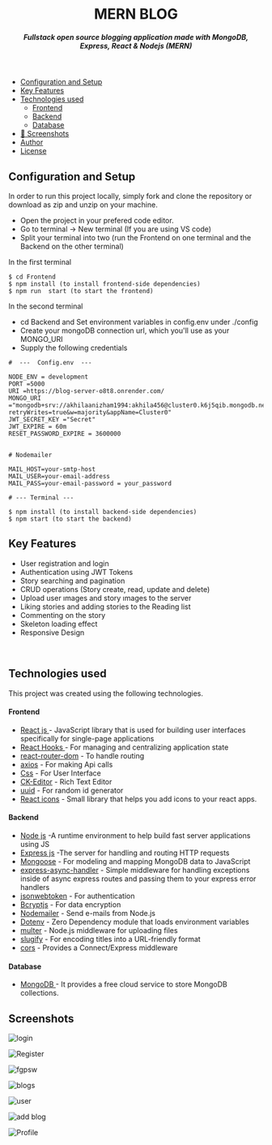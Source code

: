 <H1 align ="center" > MERN BLOG  </h1>
<h5  align ="center"> 
Fullstack open source blogging application made with MongoDB, Express, React & Nodejs (MERN) </h5>
<br/>

  * [Configuration and Setup](#configuration-and-setup)
  * [Key Features](#key-features)
  * [Technologies used](#technologies-used)
      - [Frontend](#frontend)
      - [Backend](#backend)
      - [Database](#database)
  * [📸 Screenshots](#screenshots)
  * [Author](#author)
  * [License](#license)


## Configuration and Setup

In order to run this project locally, simply fork and clone the repository or download as zip and unzip on your machine.

- Open the project in your prefered code editor.
- Go to terminal -> New terminal (If you are using VS code)
- Split your terminal into two (run the Frontend on one terminal and the Backend on the other terminal)

In the first terminal

```
$ cd Frontend
$ npm install (to install frontend-side dependencies)
$ npm run  start (to start the frontend)
```

In the second terminal

- cd Backend and Set environment variables in config.env under ./config
- Create your mongoDB connection url, which you'll use as your MONGO_URI
- Supply the following credentials

```
#  ---  Config.env  ---

NODE_ENV = development
PORT =5000
URI =https://blog-server-o8t8.onrender.com/
MONGO_URI ="mongodb+srv://akhilaanizham1994:akhila456@cluster0.k6j5qib.mongodb.net/blog?retryWrites=true&w=majority&appName=Cluster0"
JWT_SECRET_KEY ="Secret"
JWT_EXPIRE = 60m
RESET_PASSWORD_EXPIRE = 3600000 


# Nodemailer

MAIL_HOST=your-smtp-host 
MAIL_USER=your-email-address 
MAIL_PASS=your-email-password = your_password
```


```
# --- Terminal ---

$ npm install (to install backend-side dependencies)
$ npm start (to start the backend)
```

##  Key Features

- User registration and login
- Authentication using JWT Tokens
- Story searching  and pagination 
- CRUD operations (Story create, read, update and delete)
- Upload user ımages and story ımages  to the server
- Liking  stories and adding stories  to the Reading list
- Commenting  on the story
- Skeleton loading effect
- Responsive Design

<br/>

##  Technologies used

This project was created using the following technologies.

####  Frontend 

- [React js ](https://www.npmjs.com/package/react) - JavaScript library that is used for building user interfaces specifically for single-page applications
- [React Hooks  ](https://reactjs.org/docs/hooks-intro.html) - For managing and centralizing application state
- [react-router-dom](https://www.npmjs.com/package/react-router-dom) - To handle routing
- [axios](https://www.npmjs.com/package/axios) - For making Api calls
- [Css](https://developer.mozilla.org/en-US/docs/Web/CSS) - For User Interface
- [CK-Editor](https://ckeditor.com/docs/ckeditor5/latest/builds/guides/integration/frameworks/react.html) - Rich Text Editor 
- [uuid](https://www.npmjs.com/package/uuid) - For random id generator
- [React icons](https://react-icons.github.io/react-icons/) -
 Small library that helps you add icons  to your react apps.

####  Backend 

- [Node js](https://nodejs.org/en/) -A runtime environment to help build fast server applications using JS
- [Express js](https://www.npmjs.com/package/express) -The server for handling and routing HTTP requests
- [Mongoose](https://mongoosejs.com/) - For modeling and mapping MongoDB data to JavaScript
- [express-async-handler](https://www.npmjs.com/package/express-async-handler) - Simple middleware for handling exceptions inside of async express routes and passing them to your express error handlers 
- [jsonwebtoken](https://www.npmjs.com/package/jsonwebtoken) - For authentication
- [Bcryptjs](https://www.npmjs.com/package/bcryptjs) - For data encryption
- [Nodemailer](https://nodemailer.com/about/) - Send e-mails from Node.js
- [Dotenv](https://www.npmjs.com/package/dotenv) - Zero Dependency module that loads environment variables
- [multer](https://www.npmjs.com/package/multer) - Node.js middleware for uploading files 
- [slugify](https://www.npmjs.com/package/slugify) - For encoding titles into a URL-friendly format
- [cors](https://www.npmjs.com/package/cors) - Provides a Connect/Express middleware


####  Database 

 - [MongoDB ](https://www.mongodb.com/) - It provides a free cloud service to store MongoDB collections.
 
 ##  Screenshots 
 
![login](https://github.com/akhilanithin/Blog-app/assets/122517142/d4692f82-cb0e-4e5f-9137-9f2f3ad2f4b7)

![Register](https://github.com/akhilanithin/Blog-app/assets/122517142/80c8e28f-b184-47c4-ba2f-a5a1a08b5866)

![fgpsw](https://github.com/akhilanithin/Blog-app/assets/122517142/a5b3bbd8-f539-412b-8a4c-0cf31cb1a238)

![blogs](https://github.com/akhilanithin/Blog-app/assets/122517142/c190bfe6-7867-4793-857f-d5abf25eccad)

![user](https://github.com/akhilanithin/Blog-app/assets/122517142/07db3dd4-bf74-4daf-9862-87f4c9406251)

![add blog](https://github.com/akhilanithin/Blog-app/assets/122517142/f3a39dc0-0c30-428d-abcc-14f7912e73c0)

![Profile](https://github.com/akhilanithin/Blog-app/assets/122517142/138d08b5-adc3-4fea-858f-7458a474d7ac)










